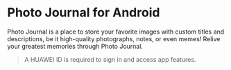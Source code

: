 # Photo Journal for Android

Photo Journal is a place to store your favorite images with custom titles and descriptions, be it high-quality photographs, notes, or even memes! Relive your greatest memories through Photo Journal.

> A HUAWEI ID is required to sign in and access app features.
